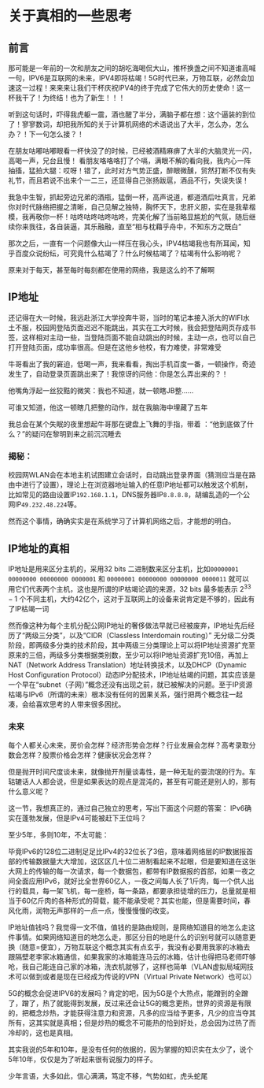 # 关于真相的一些思考
## 前言

那可能是一年前的一次和朋友之间的胡吃海喝侃大山，推杯换盏之间不知道谁高喊一句，IPV6是互联网的未来，IPV4即将枯竭！5G时代已来，万物互联，必然会加速这一过程！来来来让我们干杯庆祝IPV4的终于完成了它伟大的历史使命！这一杯我干了！为终结！也为了新生！！！

听到这句话时，吓得我虎躯一震，酒也醒了半分，满脑子都在想：这个逼装的到位了！寥寥数词，却把我所知的关于计算机网络的术语说出了大半，怎么办，怎么办？！下一句怎么接？！

在朋友咕嘟咕嘟眼看一杯快没了的时候，已经被酒精麻痹了大半的大脑灵光一闪，高喝一声，兄台且慢！
看朋友咯咯咯打了个嗝，满眼不解的看向我，我内心一阵抽搐，猛拍大腿：哎呀！错了，此时对方气势正盛，醉眼微醺，贸然打断不仅有失礼节，而且若说不出来个一二三，还显得自己张扬跋扈，酒品不行，失误失误！

我急中生智，抓起旁边兄弟的酒瓶，猛倒一杯，高声说道，都道酒后吐真言，兄弟你对时代脉络把握之清晰，自己见解之独特，胸怀天下，忠肝义胆，实在是我辈楷模，我再敬你一杯！咕咚咕咚咕咚咕咚，完美化解了当前略显尴尬的气氛，随后继续你来我往，各自装逼，其乐融融，直至“相与枕藉乎舟中，不知东方之既白”

那次之后，一直有一个问题像大山一样压在我心头，IPV4枯竭我也有所耳闻，知乎百度众说纷纭，可究竟什么枯竭了？什么时候枯竭了？枯竭有什么影响呢？

原来对于每天，甚至每时每刻都在使用的网络，我是这么的不了解啊

## IP地址

还记得在大一时候，我远赴浙江大学投奔牛哥，当时的笔记本接入浙大的WIFI水土不服，校园网登陆页面迟迟不能跳出，其实在工大时候，我会把登陆网页存成书签，这样相对主动一些，当登陆页面不能自动跳出的时候，主动一点，也可以自己打开登陆页面，成功率很高。但是在这他乡他校，有力难使，非常难受

牛哥看出了我的窘迫，低喝一声，我来看看，掏出手机百度一番，一顿操作，奇迹发生了，自动登录页面跳出来了！我惊讶的问他：你是怎么弄出来的？！

他嘴角浮起一丝狡黠的微笑：我也不知道，就一顿瞎JB整......

可谁又知道，他这一顿瞎几把整的动作，就在我脑海中埋藏了五年

我总会在某个失眠的夜里想起牛哥那在键盘上飞舞的手指，带着 ：“他到底做了什么？”的疑问在黎明到来之前沉沉睡去

### 揭秘：

校园网WLAN会在本地主机试图建立会话时，自动跳出登录界面（猜测应当是在路由中进行了设置），理论上在浏览器地址输入的任意IP地址都可以触发这个机制，比如常见的路由设置IP`192.168.1.1`，DNS服务器IP`8.8.8.8`，胡编乱造的一个公网IP`49.232.48.224`等。

然而这个事情，确确实实是在系统学习了计算机网络之后，才能想的明白。

## IP地址的真相

IP地址是用来区分主机的，采用32 bits 二进制数来区分主机，比如`00000001 00000000 00000000 0000001` 和 `00000001 00000000 00000000 0000011` 就可以用它们代表两个主机，这也是所谓的IP枯竭论调的来源，32 bits 最多能表示 $2^33-1$ 个不同主机，大约42亿个，这对于互联网上的设备来说肯定是不够的，因此有了IP枯竭一词

然而像这种为每个主机分配公网IP地址的奢侈做法早就已经被废弃，IP地址先后经历了“两级三分类”，以及“CIDR（Classless Interdomain routing）” 无分级二分类阶段，即两级多分类的技术阶段，其中两级三分类理论上可以将IP地址资源扩充至原来的三倍，两级多分类根据类别数，至少可以将IP地址资源扩充10倍，再加上NAT（Network Address Translation）地址转换技术，以及DHCP（Dynamic Host Configuration Protocol）动态IP分配技术，IP地址枯竭的问题，其实应该是一个早在“subnet（子网）”概念还没有出现之前，就已被解决的问题。至于IP资源枯竭与IPv6（所谓的未来）根本没有任何的因果关系，强行把两个概念往一起凑，会给喜欢思考的人带来很多困扰。

### 未来

每个人都关心未来，房价会怎样？经济形势会怎样？行业发展会怎样？高考录取分数会怎样？股票价格会怎样？健康状况会怎样？

但是抛开时间尺度谈未来，就像抛开剂量谈毒性，是一种无耻的耍流氓的行为。车轱辘话人人都会说，但是如果表达的观点是混沌的，甚至有可能还是别人的，那有什么意义呢？

这一节，我想真正的，通过自己独立的思考，写出下面这个问题的答案：
IPv6确实在蓬勃发展，但是IPv4可能被赶下王位吗？

至少5年，多则10年，不太可能：

毕竟IPv6的128位二进制足足比IPv4的32位长了3倍，意味着网络层的IP数据报首部的传输数据量大大增加，这区区几十位二进制看起来不起眼，但是要知道在这张大网上的传输的每一次请求，每一个数据包，都带有IP数据报的首部，如果一夜之间全面应用IPv6，就好比全世界60亿人，一夜之间每人长了1斤肉，每一个供人出行的载具，每一架飞机，每一座桥，每一条路，都要承担徒增的压力，总量就是相当于60亿斤肉的各种形式的荷载，能不能承受呢？其实也能，但是需要时间，春风化雨，润物无声那样的一点一点，慢慢慢慢的改变。

IP地址值钱吗？我觉得一文不值，值钱的是路由规则，是网络知道目的地怎么走这件事情。如果网络知道目的地怎么走，那区分目的地是什么的识别号就可以随意更换（随意=便宜），万物互联这个概念其实有点玄乎，我没有必要用我家的冰箱去跟隔壁老李家冰箱通信，如果我家的冰箱能连马云的冰箱，估计也得把马老师吓够呛，我自己能连自己家的冰箱，洗衣机就够了，这样也简单（VLAN虚拟局域网技术可以做到或者是现在已经成为传说的VPN（Virtual Private Network）也可以）

5G的概念会促进IPV6的发展吗？肯定的吧，因为5G是个大热点，能蹭到的全蹭了，蹭了，热了就能得到发展，反过来还会让5G的概念更热，世界的资源是有限的，把概念炒热，才能获得注意力和资源，凡多的应当给予更多，凡少的应当夺其所有，这其实就是真相；但是炒热的概念不可能热的恰到好处，总会因为过热了而冷却的，这也是真相。

其实我说的5年和10年，是没有任何的依据的，因为掌握的知识实在太少了，说个5年10年，仅仅是为了听起来很有说服力的样子。

少年言语，大多如此，信心满满，笃定不移，气势如虹，虎头蛇尾